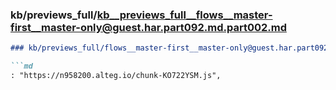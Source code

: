 ### kb/previews_full/kb__previews_full__flows__master-first__master-only@guest.har.part092.md.part002.md

```md
### kb/previews_full/flows__master-first__master-only@guest.har.part092.md (part 002)

```md
: "https://n958200.alteg.io/chunk-KO722YSM.js",
                 
```

```

```
